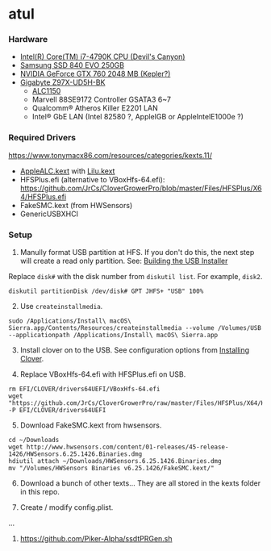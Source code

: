# atul

### Hardware
- [Intel(R) Core(TM) i7-4790K CPU (Devil's Canyon)](http://ark.intel.com/products/80807/Intel-Core-i7-4790K-Processor-8M-Cache-up-to-4_40-GHz)
- [Samsung SSD 840 EVO 250GB](http://www.samsung.com/global/business/semiconductor/minisite/SSD/global/html/ssd840evo/overview.html)
- [NVIDIA GeForce GTX 760 2048 MB (Kepler?)](http://www.geforce.com/hardware/desktop-gpus/geforce-gtx-760)
- [Gigabyte Z97X-UD5H-BK](http://www.gigabyte.com/products/product-page.aspx?pid=5378#ov)
  - [ALC1150](http://www.realtek.com.tw/products/productsView.aspx?Langid=1&PFid=28&Level=5&Conn=4&ProdID=328)
  - Marvell 88SE9172 Controller GSATA3 6~7
  - Qualcomm® Atheros Killer E2201 LAN
  - Intel® GbE LAN (Intel 82580 ?, AppleIGB or AppleIntelE1000e ?)

### Required Drivers
https://www.tonymacx86.com/resources/categories/kexts.11/
- [AppleALC.kext](https://github.com/vit9696/AppleALC) with [Lilu.kext](https://github.com/vit9696/Lilu)
- HFSPlus.efi (alternative to VBoxHfs-64.efi): https://github.com/JrCs/CloverGrowerPro/blob/master/Files/HFSPlus/X64/HFSPlus.efi
- FakeSMC.kext (from HWSensors)
- GenericUSBXHCI

### Setup

1. Manully format USB partition at HFS. If you don't do this, the next step will create a read only partition. See: [Building the USB Installer](https://www.reddit.com/r/hackintosh/comments/68p1e2/ramblings_of_a_hackintosher_a_sorta_brief_vanilla/)

Replace `disk#` with the disk number from `diskutil list`. For example, `disk2`.

```
diskutil partitionDisk /dev/disk# GPT JHFS+ "USB" 100%
```

2. Use `createinstallmedia`.
```
sudo /Applications/Install\ macOS\ Sierra.app/Contents/Resources/createinstallmedia --volume /Volumes/USB --applicationpath /Applications/Install\ macOS\ Sierra.app
```

3. Install clover on to the USB. See configuration options from [Installing Clover](https://www.reddit.com/r/hackintosh/comments/68p1e2/ramblings_of_a_hackintosher_a_sorta_brief_vanilla/).

4. Replace VBoxHfs-64.efi with HFSPlus.efi on USB.
```
rm EFI/CLOVER/drivers64UEFI/VBoxHfs-64.efi
wget "https://github.com/JrCs/CloverGrowerPro/raw/master/Files/HFSPlus/X64/HFSPlus.efi" -P EFI/CLOVER/drivers64UEFI
```

5. Download FakeSMC.kext from hwsensors.
```
cd ~/Downloads
wget http://www.hwsensors.com/content/01-releases/45-release-1426/HWSensors.6.25.1426.Binaries.dmg
hdiutil attach ~/Downloads/HWSensors.6.25.1426.Binaries.dmg
mv "/Volumes/HWSensors Binaries v6.25.1426/FakeSMC.kext/" 
```

6. Download a bunch of other texts... They are all stored in the kexts folder in this repo.

7. Create / modify config.plist.

...

1. https://github.com/Piker-Alpha/ssdtPRGen.sh

